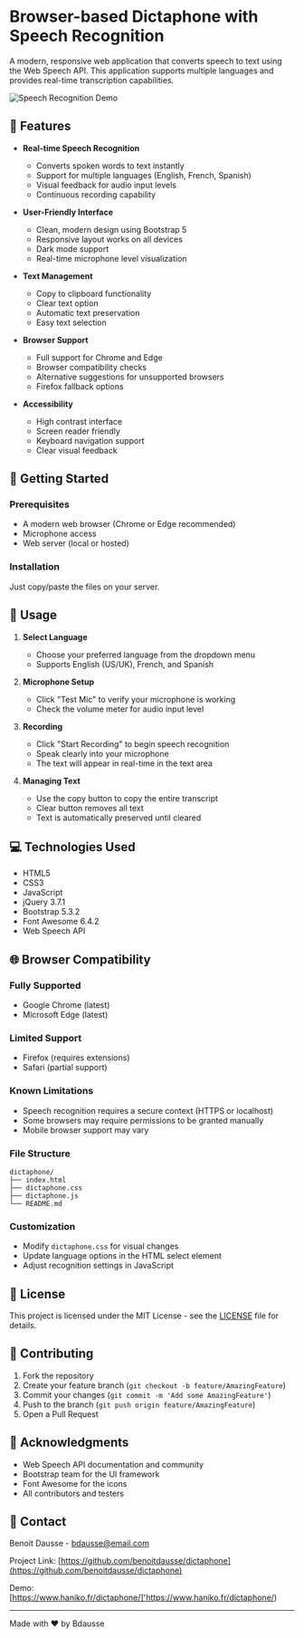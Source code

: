 # Browser-based Dictaphone with Speech Recognition

A modern, responsive web application that converts speech to text using the Web Speech API. This application supports multiple languages and provides real-time transcription capabilities.

![Speech Recognition Demo](screenshots/demo.gif)

## 🎯 Features

- **Real-time Speech Recognition**
  - Converts spoken words to text instantly
  - Support for multiple languages (English, French, Spanish)
  - Visual feedback for audio input levels
  - Continuous recording capability

- **User-Friendly Interface**
  - Clean, modern design using Bootstrap 5
  - Responsive layout works on all devices
  - Dark mode support
  - Real-time microphone level visualization

- **Text Management**
  - Copy to clipboard functionality
  - Clear text option
  - Automatic text preservation
  - Easy text selection

- **Browser Support**
  - Full support for Chrome and Edge
  - Browser compatibility checks
  - Alternative suggestions for unsupported browsers
  - Firefox fallback options

- **Accessibility**
  - High contrast interface
  - Screen reader friendly
  - Keyboard navigation support
  - Clear visual feedback

## 🚀 Getting Started

### Prerequisites

- A modern web browser (Chrome or Edge recommended)
- Microphone access
- Web server (local or hosted)

### Installation
Just copy/paste the files on your server.

## 🎤 Usage

1. **Select Language**
   - Choose your preferred language from the dropdown menu
   - Supports English (US/UK), French, and Spanish

2. **Microphone Setup**
   - Click "Test Mic" to verify your microphone is working
   - Check the volume meter for audio input level

3. **Recording**
   - Click "Start Recording" to begin speech recognition
   - Speak clearly into your microphone
   - The text will appear in real-time in the text area

4. **Managing Text**
   - Use the copy button to copy the entire transcript
   - Clear button removes all text
   - Text is automatically preserved until cleared

## 💻 Technologies Used

- HTML5
- CSS3
- JavaScript
- jQuery 3.7.1
- Bootstrap 5.3.2
- Font Awesome 6.4.2
- Web Speech API

## 🌐 Browser Compatibility

### Fully Supported
- Google Chrome (latest)
- Microsoft Edge (latest)

### Limited Support
- Firefox (requires extensions)
- Safari (partial support)

### Known Limitations
- Speech recognition requires a secure context (HTTPS or localhost)
- Some browsers may require permissions to be granted manually
- Mobile browser support may vary

### File Structure
```
dictaphone/
├── index.html
├── dictaphone.css
├── dictaphone.js
└── README.md
```

### Customization
- Modify `dictaphone.css` for visual changes
- Update language options in the HTML select element
- Adjust recognition settings in JavaScript

## 📝 License

This project is licensed under the MIT License - see the [LICENSE](LICENSE) file for details.

## 🤝 Contributing

1. Fork the repository
2. Create your feature branch (`git checkout -b feature/AmazingFeature`)
3. Commit your changes (`git commit -m 'Add some AmazingFeature'`)
4. Push to the branch (`git push origin feature/AmazingFeature`)
5. Open a Pull Request

## 🙏 Acknowledgments

- Web Speech API documentation and community
- Bootstrap team for the UI framework
- Font Awesome for the icons
- All contributors and testers

## 📧 Contact

Benoit Dausse - [bdausse@email.com](mailto:bdausse@email.com)

Project Link: [https://github.com/benoitdausse/dictaphone](https://github.com/benoitdausse/dictaphone)

Demo: [https://www.haniko.fr/dictaphone/]'https://www.haniko.fr/dictaphone/)

---
Made with ❤️ by Bdausse
